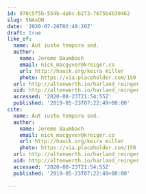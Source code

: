 ```yaml
---
id: 978c5f5b-554b-4ebc-b273-7675b4b30462
slug: 5NAxON
date: '2020-07-20T02:48:20Z'
draft: true
like_of:
  name: Aut iusto tempora sed.
  author:
    name: Jerome Baumbach
    email: nick_macgyver@kreiger.co
    url: http://hauck.org/keira_miller
    photo: https://via.placeholder.com/150
  url: http://altenwerth.io/harland_reinger
  uid: http://altenwerth.io/harland_reinger
  accessed: '2020-08-23T21:54:55Z'
  published: '2019-05-23T07:22:49+00:00'
cite:
  name: Aut iusto tempora sed.
  author:
    name: Jerome Baumbach
    email: nick_macgyver@kreiger.co
    url: http://hauck.org/keira_miller
    photo: https://via.placeholder.com/150
  url: http://altenwerth.io/harland_reinger
  uid: http://altenwerth.io/harland_reinger
  accessed: '2020-08-23T21:54:55Z'
  published: '2019-05-23T07:22:49+00:00'

---
```



